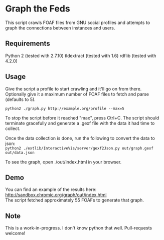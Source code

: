 Graph the Feds
==================

This script crawls FOAF files from GNU social profiles and attempts to graph
the connections between instances and users.

## Requirements

Python 2 (tested with 2.7.10)
tldextract (tested with 1.6)
rdflib (tested with 4.2.0)

## Usage

Give the script a profile to start crawling and it'll go on from there.  
Optionally give it a maximum number of FOAF files to fetch and parse (defaults to 5).

`python2 ./graph.py http://example.org/profile --max=5`

To stop the script before it reached "max", press Ctrl+C. The script should terminate
gracefully and generate a .gexf file with the data it had time to collect.

Once the data collection is done, run the following to convert the data to json:  
`python2 ./extlib/InteractiveVis/server/gexf2Json.py out/graph.gexf out/data.json`

To see the graph, open ./out/index.html in your browser.

## Demo

You can find an example of the results here: http://sandbox.chromic.org/graph/out/index.html  
The script fetched approximately 55 FOAFs to generate that graph.

## Note

This is a work-in-progress. I don't know python that well. Pull-requests welcome!


